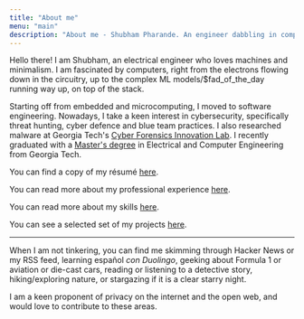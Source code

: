 ```yaml
---
title: "About me"
menu: "main"
description: "About me - Shubham Pharande. An engineer dabbling in computers, living the minimalist life"
---
```


Hello there! I am Shubham, an electrical engineer who loves machines and minimalism. I am fascinated by computers, right from the electrons flowing down in the circuitry, up to the complex ML models/$fad_of_the_day running way up, on top of the stack.

Starting off from embedded and microcomputing, I moved to software engineering. Nowadays, I take a keen interest in cybersecurity, specifically threat hunting, cyber defence and blue team practices. I also researched malware at Georgia Tech's [Cyber Forensics Innovation Lab](https://cyfi.ece.gatech.edu/). I recently graduated with a [Master's degree](https://www.parchment.com/u/award/e8f9431e8eff021cf28d189cc57c7d56) in Electrical and Computer Engineering from Georgia Tech.

You can find a copy of my résumé [here](https://drive.google.com/file/d/1Yc4JxV1c7djOmQ3VO82yVMRPJWVi9_q5/view?usp=sharing).

You can read more about my professional experience [here](/experience).

You can read more about my skills [here](/skills).

You can see a selected set of my projects [here](/projects).

---

When I am not tinkering, you can find me skimming through Hacker News or my RSS feed, learning español *con Duolingo*, geeking about Formula 1 or aviation or die-cast cars, reading or listening to a detective story, hiking/exploring nature, or stargazing if it is a clear starry night.

I am a keen proponent of privacy on the internet and the open web, and would love to contribute to these areas.
